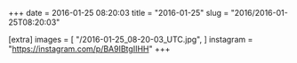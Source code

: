 +++
date = 2016-01-25 08:20:03
title = "2016-01-25"
slug = "2016/2016-01-25T08:20:03"

[extra]
images = [
    "/2016-01-25_08-20-03_UTC.jpg",
]
instagram = "https://instagram.com/p/BA9IBtgIIHH"
+++

